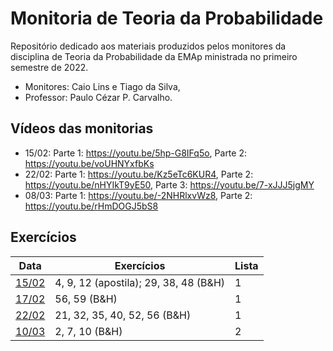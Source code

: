 # Monitoria de Teoria da Probabilidade

Repositório dedicado aos materiais produzidos pelos monitores da
disciplina de Teoria da Probabilidade da EMAp ministrada no primeiro
semestre de 2022.

* Monitores: Caio Lins e Tiago da Silva,
* Professor: Paulo Cézar P. Carvalho.

## Vídeos das monitorias

* 15/02: Parte 1: https://youtu.be/5hp-G8IFq5o, Parte 2: https://youtu.be/voUHNYxfbKs
* 22/02: Parte 1: https://youtu.be/Kz5eTc6KUR4, Parte 2: https://youtu.be/nHYIkT9yE50, Parte 3: https://youtu.be/7-xJJJ5jgMY
* 08/03: Parte 1: https://youtu.be/-2NHRlxvWz8, Parte 2: https://youtu.be/rHmDOGJ5bS8

## Exercícios 

| Data | Exercícios | Lista | 
| ---- | ---- | ---- | 
| [15/02](./notes/monitoria-0215.pdf) | 4, 9, 12 (apostila); 29, 38, 48 (B&H) | 1 | 
| [17/02](./notes/monitoria-0217.pdf) | 56, 59 (B&H) | 1 | 
| [22/02](./notes/monitoria-0222.pdf) | 21, 32, 35, 40, 52, 56 (B&H) | 1 | 
| [10/03](./notes/monitoria-0310.pdf) | 2, 7, 10 (B&H) | 2 | 

